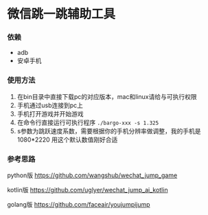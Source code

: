 # 微信跳一跳辅助工具

### 依赖

- adb
- 安卓手机

### 使用方法

1. 在bin目录中直接下载pc的对应版本，mac和linux请给与可执行权限
2. 手机通过usb连接到pc上
3. 手机打开游戏并开始游戏
4. 在命令行直接运行可执行程序 `./bargo-xxx -s 1.325`
5. s参数为跳跃速度系数，需要根据你的手机分辨率做调整，我的手机是1080*2220 用这个默认数值刚好合适

### 参考思路

python版 https://github.com/wangshub/wechat_jump_game

kotlin版 https://github.com/uglyer/wechat_jump_ai_kotlin

golang版 https://github.com/faceair/youjumpijump
